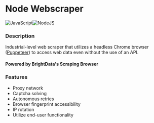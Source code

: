 # Node Webscraper

<div style='display: inline-flex;'>
  <img src="https://img.shields.io/badge/JavaScript-JavaScript/?logo=javascript&color=black&style=for-the-badge" alt="JavaScript">

  <img src='https://img.shields.io/badge/NodeJS-NodeJS/?logo=nodedotjs&color=black&style=for-the-badge' alt='NodeJS'>
</div>

### Description

Industrial-level web scraper that utilizes a headless Chrome browser ([Puppeteer](https://pptr.dev)) to access web data even without the use of an API.

#### Powered by BrightData's Scraping Browser

### Features

- Proxy network
- Captcha solving
- Autonomous retries
- Browser fingerprint accessibility
- IP rotation
- Utilize end-user functionality
